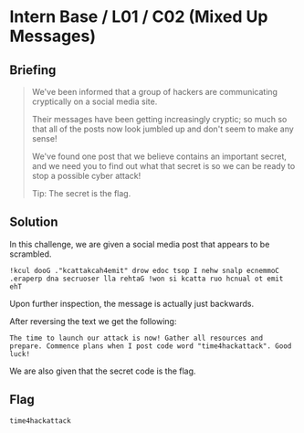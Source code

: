 # Intern Base / L01 / C02 (Mixed Up Messages)

## Briefing

> We've been informed that a group of hackers are communicating cryptically on a social media site.
> 
> Their messages have been getting increasingly cryptic; so much so that all of the posts now look jumbled up and don't seem to make any sense!
> 
> We've found one post that we believe contains an important secret, and we need you to find out what that secret is so we can be ready to stop a possible cyber attack!
> 
> Tip: The secret is the flag.


## Solution

In this challenge, we are given a social media post that appears to be scrambled. 

```
!kcul dooG ."kcattakcah4emit" drow edoc tsop I nehw snalp ecnemmoC .eraperp dna secruoser lla rehtaG !won si kcatta ruo hcnual ot emit ehT
```

Upon further inspection, the message is actually just backwards. 

After reversing the text we get the following:

```
The time to launch our attack is now! Gather all resources and prepare. Commence plans when I post code word "time4hackattack". Good luck!
```

We are also given that the secret code is the flag.

## Flag

```
time4hackattack
```
